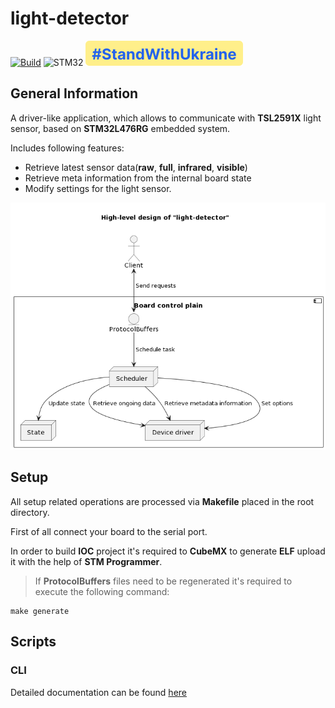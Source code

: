 # light-detector

[![Build](https://github.com/YarikRevich/ResourceTracker/actions/workflows/build.yml/badge.svg)](https://github.com/YarikRevich/ResourceTracker/actions/workflows/build.yml)
![STM32](https://img.shields.io/badge/stm32-blue)
[![StandWithUkraine](https://raw.githubusercontent.com/vshymanskyy/StandWithUkraine/main/badges/StandWithUkraine.svg)](https://github.com/vshymanskyy/StandWithUkraine/blob/main/docs/README.md)

## General Information

A driver-like application, which allows to communicate with **TSL2591X** light sensor, based on **STM32L476RG** embedded system.

Includes following features:
* Retrieve latest sensor data(**raw**, **full**, **infrared**, **visible**)
* Retrieve meta information from the internal board state
* Modify settings for the light sensor.

![](./Docs/Examples/high-level-design.png)

## Setup

All setup related operations are processed via **Makefile** placed in the root directory.

First of all connect your board to the serial port.

In order to build **IOC** project it's required to **CubeMX** to generate **ELF** upload it with the help of
**STM Programmer**.

> If **ProtocolBuffers** files need to be regenerated it's required to execute the following command:
```shell
make generate
```

## Scripts

### CLI

Detailed documentation can be found [here](./Scripts/cli/README.md)
